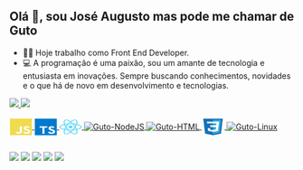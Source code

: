 ## Olá 👋, sou José Augusto mas pode me chamar de Guto



- 🐱‍🏍 Hoje trabalho como Front End Developer.
- 💻 A programação é uma paixão, sou um amante de tecnologia e entusiasta em inovações. Sempre buscando conhecimentos, novidades e o que há de novo em desenvolvimento e tecnologias.

<div>
  <a href="https://github.com/joseaugustoss">
  <img height="180em" src="https://github-readme-stats.vercel.app/api?username=joseaugustoss&show_icons=true&theme=material-palenight&include_all_commits=true&count_private=true"/>
  <img height="180em" src="https://github-readme-stats.vercel.app/api/top-langs/?username=joseaugustoss&layout=compact&langs_count=7&theme=material-palenight"/>
</div>
<div style="display: inline_block"><br>
  <img align="center" alt="Guto-Js" height="30" width="40" src="https://raw.githubusercontent.com/devicons/devicon/master/icons/javascript/javascript-plain.svg">
  <img align="center" alt="Guto-Ts" height="30" width="40" src="https://raw.githubusercontent.com/devicons/devicon/master/icons/typescript/typescript-plain.svg">
  <img align="center" alt="Guto-React" height="30" width="40" src="https://raw.githubusercontent.com/devicons/devicon/master/icons/react/react-original.svg">
  <img align="center" alt="Guto-NodeJS" height="30" width="40" src="https://cdn.jsdelivr.net/gh/devicons/devicon/icons/nodejs/nodejs-original.svg">
  <img align="center" alt="Guto-HTML" height="30" width="40" src="https://cdn.jsdelivr.net/gh/devicons/devicon/icons/html5/html5-original.svg">
  <img align="center" alt="Guto-CSS" height="30" width="40" src="https://raw.githubusercontent.com/devicons/devicon/master/icons/css3/css3-original.svg">
  <img align="center" alt="Guto-Linux" height="30" width="40" src="https://cdn.jsdelivr.net/gh/devicons/devicon/icons/linux/linux-original.svg">


</div>
  
  ##
 
<div> 
  <a href="https://instagram.com/joseaugusto.ss" target="_blank"><img src="https://img.shields.io/badge/-Instagram-%23E4405F?style=for-the-badge&logo=instagram&logoColor=white" target="_blank"></a> 	
  <a href="https://www.linkedin.com/in/jose-augusto-ss" target="_blank"><img src="https://img.shields.io/badge/-LinkedIn-%230077B5?style=for-the-badge&logo=linkedin&logoColor=white" target="_blank"></a> 
  <a href="https://www.facebook.com/joseaugusto.ss" target="_blank"><img src="https://img.shields.io/badge/Facebook-1877F2?style=for-the-badge&logo=facebook&logoColor=white" target="_blank"></a>  <a href="https://twitter.com/joseaugusto_ss" target="_blank"><img src="https://img.shields.io/badge/Twitter-1DA1F2?style=for-the-badge&logo=twitter&logoColor=white" target="_blank"></a> 
  <a href = "mailto:joseaugusto0408@gmail.com"><img src="https://img.shields.io/badge/-Gmail-%23333?style=for-the-badge&logo=gmail&logoColor=white" target="_blank"></a>
 
</div>

